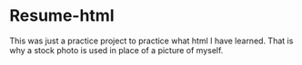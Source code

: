 # Resume-html
This was just a practice project to practice what html I have learned. That is why a stock photo is used in place of a picture of myself.
